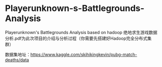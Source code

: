 # Playerunknown-s-Battlegrounds-Analysis
Playerunknown's Battlegrounds Analysis based on hadoop
绝地求生游戏数据分析.pdf为此次项目的介绍与分析过程（你需要先搭建好Hadoop完全分布式集群）

数据集地址：https://www.kaggle.com/skihikingkevin/pubg-match-deaths/data



